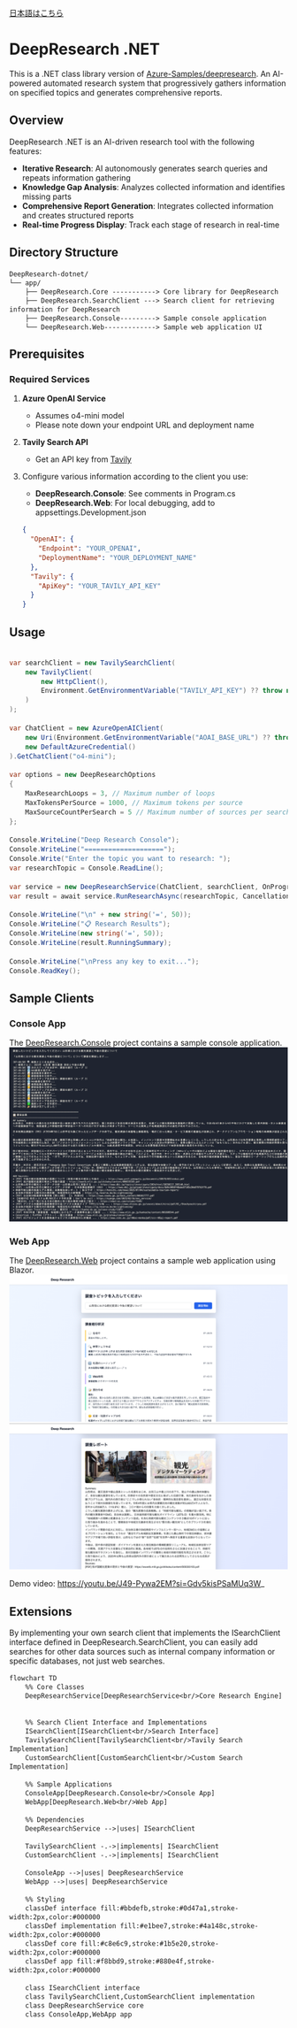 [日本語はこちら](README_ja.md)

# DeepResearch .NET

This is a .NET class library version of [Azure-Samples/deepresearch](https://github.com/Azure-Samples/deepresearch).
An AI-powered automated research system that progressively gathers information on specified topics and generates comprehensive reports.

## Overview

DeepResearch .NET is an AI-driven research tool with the following features:

- **Iterative Research**: AI autonomously generates search queries and repeats information gathering
- **Knowledge Gap Analysis**: Analyzes collected information and identifies missing parts
- **Comprehensive Report Generation**: Integrates collected information and creates structured reports
- **Real-time Progress Display**: Track each stage of research in real-time

## Directory Structure

```
DeepResearch-dotnet/
└── app/
    ├── DeepResearch.Core -----------> Core library for DeepResearch
    ├── DeepResearch.SearchClient ---> Search client for retrieving information for DeepResearch
    ├── DeepResearch.Console---------> Sample console application
    └── DeepResearch.Web-------------> Sample web application UI
```

## Prerequisites

### Required Services

1. **Azure OpenAI Service**

   - Assumes o4-mini model
   - Please note down your endpoint URL and deployment name

2. **Tavily Search API**

   - Get an API key from [Tavily](https://tavily.com/)

3. Configure various information according to the client you use:
   - **DeepResearch.Console**: See comments in Program.cs
   - **DeepResearch.Web**: For local debugging, add to appsettings.Development.json
   ```json
   {
     "OpenAI": {
       "Endpoint": "YOUR_OPENAI",
       "DeploymentName": "YOUR_DEPLOYMENT_NAME"
     },
     "Tavily": {
       "ApiKey": "YOUR_TAVILY_API_KEY"
     }
   }
   ```

## Usage

```csharp

var searchClient = new TavilySearchClient(
    new TavilyClient(
        new HttpClient(),
        Environment.GetEnvironmentVariable("TAVILY_API_KEY") ?? throw new Exception("TAVILY_API_KEY is not set.")
    )
);

var ChatClient = new AzureOpenAIClient(
    new Uri(Environment.GetEnvironmentVariable("AOAI_BASE_URL") ?? throw new Exception("AOAI_BASE_URL is not set.")),
    new DefaultAzureCredential()
).GetChatClient("o4-mini");

var options = new DeepResearchOptions
{
    MaxResearchLoops = 3, // Maximum number of loops
    MaxTokensPerSource = 1000, // Maximum tokens per source
    MaxSourceCountPerSearch = 5 // Maximum number of sources per search
};

Console.WriteLine("Deep Research Console");
Console.WriteLine("====================");
Console.Write("Enter the topic you want to research: ");
var researchTopic = Console.ReadLine();

var service = new DeepResearchService(ChatClient, searchClient, OnProgressChanged, options);
var result = await service.RunResearchAsync(researchTopic, CancellationToken.None);

Console.WriteLine("\n" + new string('=', 50));
Console.WriteLine("📋 Research Results");
Console.WriteLine(new string('=', 50));
Console.WriteLine(result.RunningSummary);

Console.WriteLine("\nPress any key to exit...");
Console.ReadKey();
```

## Sample Clients

### Console App

The [DeepResearch.Console](/app/DeepResearch.Console/) project contains a sample console application.
![DeepResearch.Console](/images/consoleapp.png)

### Web App

The [DeepResearch.Web](/app/DeepResearch.Web/) project contains a sample web application using Blazor.
![DeepResearch.Web](/images/webapp1.png)
![DeepResearch.Web](/images/webapp2.png)

Demo video: https://youtu.be/J49-Pywa2EM?si=Gdv5kisPSaMUq3W_

## Extensions

By implementing your own search client that implements the ISearchClient interface defined in DeepResearch.SearchClient, you can easily add searches for other data sources such as internal company information or specific databases, not just web searches.

```mermaid
flowchart TD
    %% Core Classes
    DeepResearchService[DeepResearchService<br/>Core Research Engine]


    %% Search Client Interface and Implementations
    ISearchClient[ISearchClient<br/>Search Interface]
    TavilySearchClient[TavilySearchClient<br/>Tavily Search Implementation]
    CustomSearchClient[CustomSearchClient<br/>Custom Search Implementation]

    %% Sample Applications
    ConsoleApp[DeepResearch.Console<br/>Console App]
    WebApp[DeepResearch.Web<br/>Web App]

    %% Dependencies
    DeepResearchService -->|uses| ISearchClient

    TavilySearchClient -.->|implements| ISearchClient
    CustomSearchClient -.->|implements| ISearchClient

    ConsoleApp -->|uses| DeepResearchService
    WebApp -->|uses| DeepResearchService

    %% Styling
    classDef interface fill:#bbdefb,stroke:#0d47a1,stroke-width:2px,color:#000000
    classDef implementation fill:#e1bee7,stroke:#4a148c,stroke-width:2px,color:#000000
    classDef core fill:#c8e6c9,stroke:#1b5e20,stroke-width:2px,color:#000000
    classDef app fill:#f8bbd9,stroke:#880e4f,stroke-width:2px,color:#000000

    class ISearchClient interface
    class TavilySearchClient,CustomSearchClient implementation
    class DeepResearchService core
    class ConsoleApp,WebApp app
```
